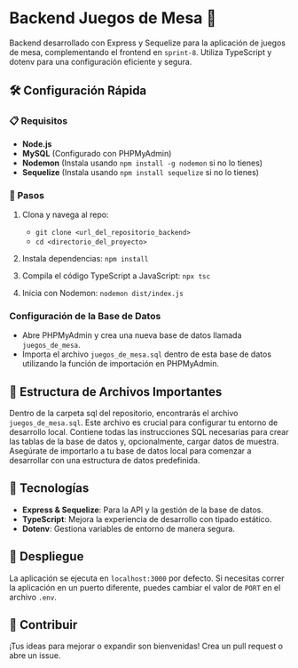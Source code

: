 # Backend Juegos de Mesa 🧩

Backend desarrollado con Express y Sequelize para la aplicación de juegos de mesa, complementando el frontend en `sprint-8`. Utiliza TypeScript y dotenv para una configuración eficiente y segura.

## 🛠 Configuración Rápida

### 📋 Requisitos

- **Node.js**
- **MySQL** (Configurado con PHPMyAdmin)
- **Nodemon** (Instala usando `npm install -g nodemon` si no lo tienes)
- **Sequelize** (Instala usando `npm install sequelize` si no lo tienes)

### 🚀 Pasos 

1. Clona y navega al repo:
   - `git clone <url_del_repositorio_backend>`
   - `cd <directorio_del_proyecto>`

2. Instala dependencias: `npm install`

3. Compila el código TypeScript a JavaScript: `npx tsc`

4. Inicia con Nodemon: `nodemon dist/index.js`

### Configuración de la Base de Datos

- Abre PHPMyAdmin y crea una nueva base de datos llamada `juegos_de_mesa`.
- Importa el archivo `juegos_de_mesa.sql` dentro de esta base de datos utilizando la función de importación en PHPMyAdmin.

## 📁 Estructura de Archivos Importantes

Dentro de la carpeta sql del repositorio, encontrarás el archivo `juegos_de_mesa.sql`. Este archivo es crucial para configurar tu entorno de desarrollo local. Contiene todas las instrucciones SQL necesarias para crear las tablas de la base de datos y, opcionalmente, cargar datos de muestra. Asegúrate de importarlo a tu base de datos local para comenzar a desarrollar con una estructura de datos predefinida.

## 🔧 Tecnologías 

- **Express & Sequelize**: Para la API y la gestión de la base de datos.
- **TypeScript**: Mejora la experiencia de desarrollo con tipado estático.
- **Dotenv**: Gestiona variables de entorno de manera segura.

## 📡 Despliegue

La aplicación se ejecuta en `localhost:3000` por defecto. Si necesitas correr la aplicación en un puerto diferente, puedes cambiar el valor de `PORT` en el archivo `.env`.

## 🤝 Contribuir 

¡Tus ideas para mejorar o expandir son bienvenidas! Crea un pull request o abre un issue.

